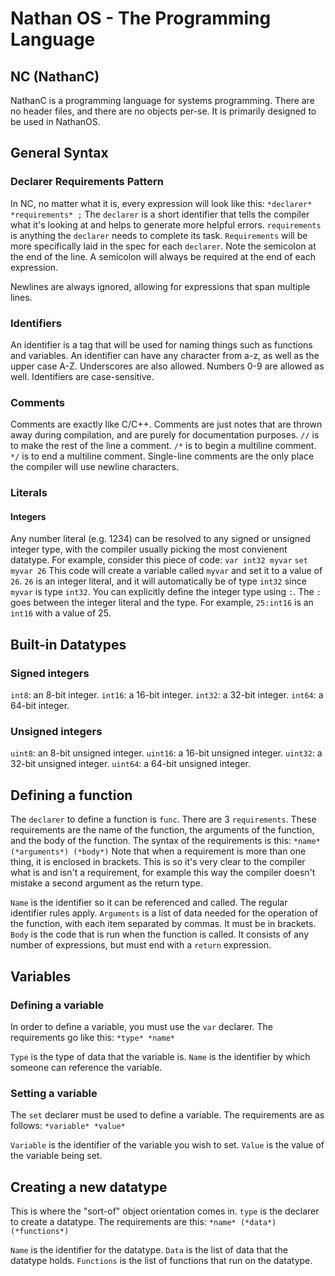 # Nathan OS - The Programming Language
## NC (NathanC)
NathanC is a programming language for systems programming. There are no header files, and there are no objects per-se. It is primarily designed to be used in NathanOS.

## General Syntax
### Declarer Requirements Pattern
In NC, no matter what it is, every expression will look like this:
`*declarer* *requirements* ;`
The `declarer` is a short identifier that tells the compiler what it's looking at and helps to generate more helpful errors.
`requirements` is anything the `declarer` needs to complete its task. `Requirements` will be more specifically laid in the spec for each `declarer`. Note the semicolon at the end of the line. A semicolon will always be required at the end of each expression.

Newlines are always ignored, allowing for expressions that span multiple lines.

### Identifiers
An identifier is a tag that will be used for naming things such as functions and variables. An identifier can have any character from a-z, as well as the upper case A-Z. Underscores are also allowed. Numbers 0-9 are allowed as well. Identifiers are case-sensitive.

### Comments
Comments are exactly like C/C++. Comments are just notes that are thrown away during compilation, and are purely for documentation purposes.
`//` is to make the rest of the line a comment.
`/*` is to begin a multiline comment.
`*/` is to end a multiline comment.
Single-line comments are the only place the compiler will use newline characters.

### Literals
#### Integers
Any number literal (e.g. 1234) can be resolved to any signed or unsigned integer type, with the compiler usually picking the most convienent datatype.
For example, consider this piece of code:
`var int32 myvar`
`set myvar 26`
This code will create a variable called `myvar` and set it to a value of `26`. `26` is an integer literal, and it will automatically be of type `int32` since `myvar` is type `int32`.
You can explicitly define the integer type using `:`. The `:` goes between the integer literal and the type. For example, `25:int16` is an `int16` with a value of 25.

## Built-in Datatypes
### Signed integers
`int8`: an 8-bit integer.
`int16`: a 16-bit integer.
`int32`: a 32-bit integer.
`int64`: a 64-bit integer.

### Unsigned integers
`uint8`: an 8-bit unsigned integer.
`uint16`: a 16-bit unsigned integer.
`uint32`: a 32-bit unsigned integer.
`uint64`: a 64-bit unsigned integer.

## Defining a function
The `declarer` to define a function is `func`.
There are 3 `requirements`. These requirements are the name of the function, the arguments of the function, and the body of the function. The syntax of the requirements is this:
`*name* (*arguments*) (*body*)`
Note that when a requirement is more than one thing, it is enclosed in brackets. This is so it's very clear to the compiler what is and isn't a requirement, for example this way the compiler doesn't mistake a second argument as the return type.

`Name` is the identifier so it can be referenced and called. The regular identifier rules apply.
`Arguments` is a list of data needed for the operation of the function, with each item separated by commas. It must be in brackets.
`Body` is the code that is run when the function is called. It consists of any number of expressions, but must end with a `return` expression.

## Variables
### Defining a variable
In order to define a variable, you must use the `var` declarer.
The requirements go like this:
`*type* *name*`

`Type` is the type of data that the variable is.
`Name` is the identifier by which someone can reference the variable.

### Setting a variable
The `set` declarer must be used to define a variable.
The requirements are as follows:
`*variable* *value*`

`Variable` is the identifier of the variable you wish to set.
`Value` is the value of the variable being set.

## Creating a new datatype
This is where the "sort-of" object orientation comes in.
`type` is the declarer to create a datatype.
The requirements are this:
`*name* (*data*) (*functions*)`

`Name` is the identifier for the datatype.
`Data` is the list of data that the datatype holds.
`Functions` is the list of functions that run on the datatype.